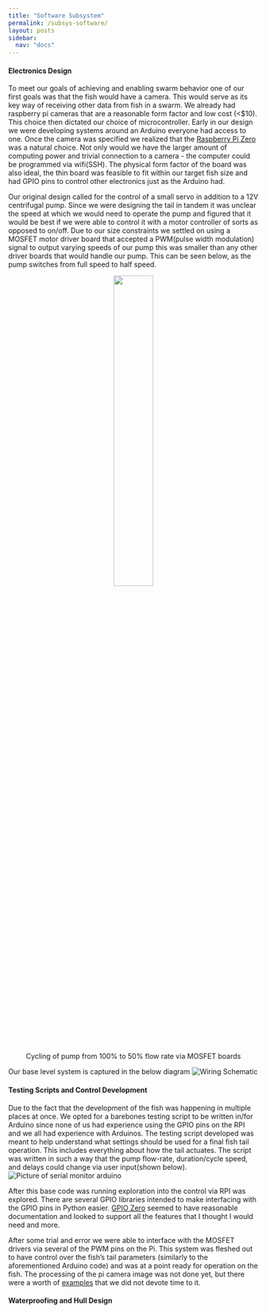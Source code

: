 ```yaml
---
title: "Software Subsystem"
permalink: /subsys-software/
layout: posts
sidebar:
  nav: "docs"
---
```



#### Electronics Design
To meet our goals of achieving and enabling swarm behavior one of our first goals was that the fish would have a camera. This would serve as its key way of receiving other data from fish in a swarm. We already had raspberry pi cameras that are a reasonable form factor and low cost (<$10). This choice then dictated our choice of microcontroller. Early in our design we were developing systems around an Arduino everyone had access to one. Once the camera was specified we realized that the [Raspberry Pi Zero](https://www.raspberrypi.org/products/raspberry-pi-zero/) was a natural choice. Not only would we have the larger amount of computing power and trivial connection to a camera  - the computer could be programmed via wifi(SSH). The physical form factor of the board was also ideal, the thin board was feasible to fit within our target fish size and had GPIO pins to control other electronics just as the Arduino had. 

Our original design called for the control of a small servo in addition to a 12V centrifugal pump. Since we were designing the tail in tandem it was unclear the speed at which we would need to operate the pump and figured that it would be best if we were able to control it with a motor controller of sorts as opposed to on/off. Due to our size constraints we settled on using a MOSFET motor driver board that accepted a PWM(pulse width modulation) signal to output varying speeds of our pump this was smaller than any other driver boards that would handle our pump. This can be seen below, as the pump switches from full speed to half speed.

<center> 
<img src="/robo_fish/img/pump_control.gif" width="40%" height="40%"> <br/> 
<div class="caption"> 
Cycling of pump from 100% to 50% flow rate via MOSFET boards
</div> 
</center>

Our base level system is captured in the below diagram
![Wiring Schematic](/asfsdfsdf)


#### Testing Scripts and Control Development
Due to the fact that the development of the fish was happening in multiple places at once. We opted for a barebones testing script to be written in/for Arduino since none of us had experience using the GPIO pins on the RPI and we all had experience with Arduinos. The testing script developed was meant to help understand what settings should be used for a final fish tail operation. This includes everything about how the tail actuates. The script was written in such a way that the pump flow-rate, duration/cycle speed, and delays could change via user input(shown below).
![Picture of serial monitor arduino](/sdgdsfgsdf)

After this base code was running exploration into the control via RPI was explored. There are several GPIO libraries intended to make interfacing with the GPIO pins in Python easier. [GPIO Zero](https://gpiozero.readthedocs.io/en/stable/) seemed to have reasonable documentation and looked to support all the features that I thought I would need and more. 

After some trial and error we were able to interface with the MOSFET drivers via several of the PWM pins on the Pi. This system was fleshed out to have control over the fish’s tail parameters (similarly to the aforementioned Arduino code) and was at a point ready for operation on the fish. The processing of the pi camera image was not done yet, but there were a worth of [examples](https://picamera.readthedocs.io/en/release-1.13/) that we did not devote time to it.
 
#### Waterproofing and Hull Design

